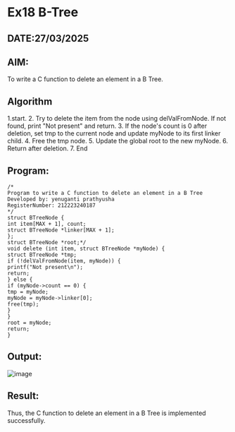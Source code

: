 # Ex18 B-Tree
## DATE:27/03/2025
## AIM:
To write a C function to delete an element in a B Tree.
## Algorithm

1.start.
2. Try to delete the item from the node using delValFromNode. If not found, print "Not 
present" and return. 
3. If the node's count is 0 after deletion, set tmp to the current node and update myNode to its 
first linker child. 
4. Free the tmp node. 
5. Update the global root to the new myNode. 
6. Return after deletion. 
7. End  

## Program:
```
/*
Program to write a C function to delete an element in a B Tree
Developed by: yenuganti prathyusha
RegisterNumber: 212223240187
*/
struct BTreeNode { 
int item[MAX + 1], count; 
struct BTreeNode *linker[MAX + 1]; 
}; 
struct BTreeNode *root;*/ 
void delete (int item, struct BTreeNode *myNode) { 
struct BTreeNode *tmp; 
if (!delValFromNode(item, myNode)) { 
printf("Not present\n"); 
return; 
} else { 
if (myNode->count == 0) { 
tmp = myNode; 
myNode = myNode->linker[0]; 
free(tmp); 
} 
} 
root = myNode; 
return; 
}

```

## Output:

![image](https://github.com/user-attachments/assets/9e2dae5f-8e30-4ab7-ac39-9dcfbcf8515a)


## Result:
Thus, the C function to delete an element in a B Tree is implemented successfully.
